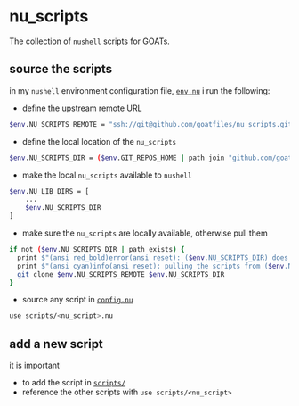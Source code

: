 # nu_scripts
The collection of `nushell` scripts for GOATs.

## source the scripts
in my `nushell` environment configuration file,
[`env.nu`](https://github.com/goatfiles/dotfiles/blob/main/.config/nushell/env.nu)
i run the following:

- define the upstream remote URL
```bash
$env.NU_SCRIPTS_REMOTE = "ssh://git@github.com/goatfiles/nu_scripts.git"
```
- define the local location of the `nu_scripts`
```bash
$env.NU_SCRIPTS_DIR = ($env.GIT_REPOS_HOME | path join "github.com/goatfiles/nu_scripts")
```
- make the local `nu_scripts` available to `nushell`
```bash
$env.NU_LIB_DIRS = [
    ...
    $env.NU_SCRIPTS_DIR
]
```
- make sure the `nu_scripts` are locally available, otherwise pull them
```bash
if not ($env.NU_SCRIPTS_DIR | path exists) {
  print $"(ansi red_bold)error(ansi reset): ($env.NU_SCRIPTS_DIR) does not exist..."
  print $"(ansi cyan)info(ansi reset): pulling the scripts from ($env.NU_SCRIPTS_REMOTE)..."
  git clone $env.NU_SCRIPTS_REMOTE $env.NU_SCRIPTS_DIR
}
```
- source any script in
[`config.nu`](https://github.com/goatfiles/dotfiles/blob/main/.config/nushell/config.nu)
```bash
use scripts/<nu_script>.nu
```

## add a new script
it is important
- to add the script in [`scripts/`](scripts)
- reference the other scripts with `use scripts/<nu_script>`
